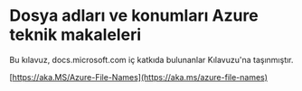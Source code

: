 # <a name="file-names-and-locations-for-azure-technical-articles"></a>Dosya adları ve konumları Azure teknik makaleleri

Bu kılavuz, docs.microsoft.com iç katkıda bulunanlar Kılavuzu'na taşınmıştır.

[https://aka.MS/Azure-File-Names](https://aka.ms/azure-file-names)

